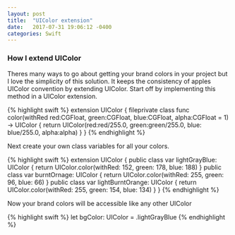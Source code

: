 ```yaml
---
layout: post
title:  "UIColor extension"
date:   2017-07-31 19:06:12 -0400
categories: Swift
---
```

### How I extend UIColor

Theres many ways to go about getting your brand colors in your project but I love the simplicity of this solution.  It keeps the consistency of apples UIColor convention by extending UIColor.
Start off by implementing this method in a UIColor extension.

{% highlight swift %}
extension UIColor {
    fileprivate class func color(withRed red:CGFloat, green:CGFloat, blue:CGFloat, alpha:CGFloat = 1) -> UIColor {
          return UIColor(red:red/255.0, green:green/255.0, blue: blue/255.0, alpha:alpha)
    }
}
{% endhighlight %}

Next create your own class variables for all your colors.

{% highlight swift %}
extension UIColor {
    public class var lightGrayBlue: UIColor { return UIColor.color(withRed: 152, green: 178, blue: 188) }
    public class var burntOrnage: UIColor { return UIColor.color(withRed: 255, green: 96, blue: 66) }
    public class var lightBurntOrange: UIColor { return UIColor.color(withRed: 255, green: 154, blue: 134) }
}
{% endhighlight %}

Now your brand colors will be accessible like any other UIColor

{% highlight swift %}
let bgColor: UIColor = .lightGrayBlue
{% endhighlight %}
